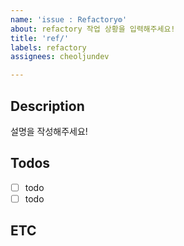 ```yaml
---
name: 'issue : Refactory⚙️'
about: refactory 작업 상황을 입력해주세요!
title: 'ref/'
labels: refactory
assignees: cheoljundev

---
```


## Description

설명을 작성해주세요!

## Todos

- [ ] todo
- [ ] todo

## ETC
